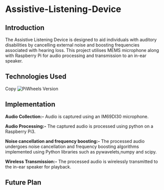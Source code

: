 # Assistive-Listening-Device
## Introduction
The Assistive Listening Device is designed to aid individuals with auditory disabilities by cancelling external noise and boosting frequencies associated with hearing loss. This project utilises MEMS microphone along with Raspberry Pi for audio processing and transmission to an in-ear speaker.
## Technologies Used
Copy
![PiWheels Version](https://img.shields.io/piwheels/v/:wheel)
## Implementation 
 **Audio Collection:-**
Audio is captured using an IM69DI30 microphone.

**Audio Processing:-**
The captured audio is processed using python on a Raspberry Pi3.

**Noise cancellation and frequency boosting:-** The processed audio undergoes noise cancellation and frequency boosting algorithms implemented using Python libraries such as pywavelets,numpy and scipy.

**Wireless Transmission:-** 
The processed audio is wirelessly transmitted to the in-ear speaker for playback.
## Future Plan


